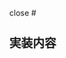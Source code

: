 <!-- GitHub Copilot コードレビューへの指示: 日本語でコメントしてください。PRの概要には、以下のニアようを含めてください。
    - 概要
    - 実装内容
    - ファイル毎のの変更差分の内容
    - mermaid記法による処理フロー
 -->

<!-- Thank you for submitting a Pull Request. Please: 
* Ensure that the code is up-to-date with the `master` branch.
* Include a description of the proposed changes and how to test them.
* Consider adding the `no-deploy` label if this PR shouldn't be deployed and does not alter the data served by the API.
-->

close #

## 実装内容
